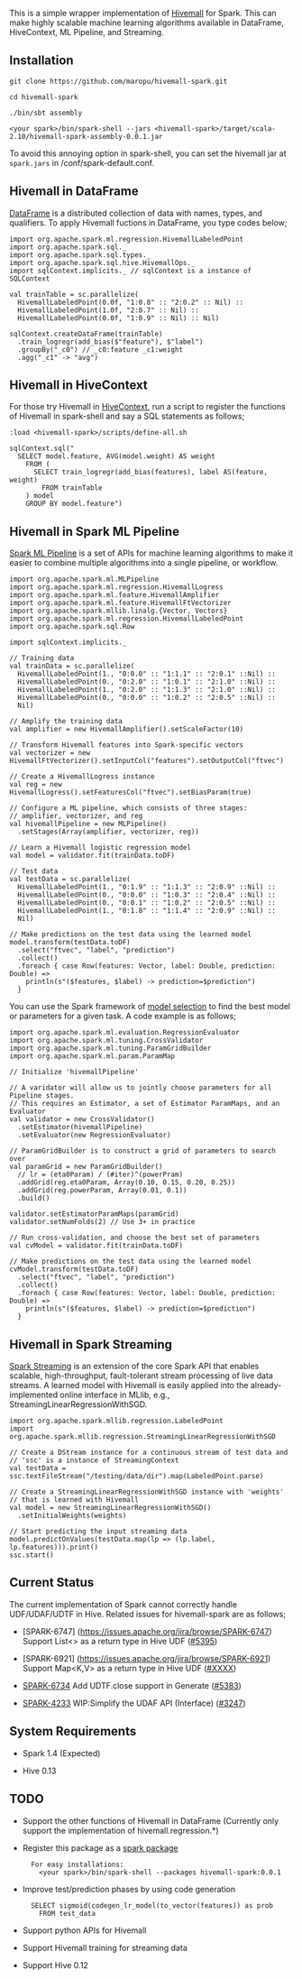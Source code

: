 This is a simple wrapper implementation of [Hivemall](https://github.com/myui/hivemall/) for Spark.
This can make highly scalable machine learning algorithms available in DataFrame, HiveContext, ML Pipeline, and Streaming.

Installation
--------------------

```
git clone https://github.com/maropu/hivemall-spark.git

cd hivemall-spark

./bin/sbt assembly

<your spark>/bin/spark-shell --jars <hivemall-spark>/target/scala-2.10/hivemall-spark-assembly-0.0.1.jar
```

To avoid this annoying option in spark-shell, you can set the hivemall jar at `spark.jars`
in <your spark>/conf/spark-default.conf.

Hivemall in DataFrame
--------------------
[DataFrame](https://spark.apache.org/docs/latest/sql-programming-guide.html#dataframes) is a distributed collection
of data with names, types, and qualifiers.
To apply Hivemall fuctions in DataFrame, you type codes below;

```
import org.apache.spark.ml.regression.HivemallLabeledPoint
import org.apache.spark.sql._
import org.apache.spark.sql.types._
import org.apache.spark.sql.hive.HivemallOps._
import sqlContext.implicits._ // sqlContext is a instance of SQLContext

val trainTable = sc.parallelize(
  HivemallLabeledPoint(0.0f, "1:0.8" :: "2:0.2" :: Nil) ::
  HivemallLabeledPoint(1.0f, "2:0.7" :: Nil) ::
  HivemallLabeledPoint(0.0f, "1:0.9" :: Nil) :: Nil)

sqlContext.createDataFrame(trainTable)
  .train_logregr(add_bias($"feature"), $"label")
  .groupBy("_c0") // _c0:feature _c1:weight
  .agg("_c1" -> "avg")
```

Hivemall in HiveContext
--------------------
For those try Hivemall in [HiveContext](https://spark.apache.org/docs/latest/sql-programming-guide.html#hive-tables),
run a script to register the functions of Hivemall in spark-shell and
say a SQL statements as follows;

```
:load <hivemall-spark>/scripts/define-all.sh

sqlContext.sql("
  SELECT model.feature, AVG(model.weight) AS weight
    FROM (
      SELECT train_logregr(add_bias(features), label AS(feature, weight)
        FROM trainTable
    ) model
    GROUP BY model.feature")
```

Hivemall in Spark ML Pipeline
--------------------
[Spark ML Pipeline](https://spark.apache.org/docs/latest/ml-guide.html) is a set of APIs for machine learning algorithms
to make it easier to combine multiple algorithms into a single pipeline, or workflow.

```
import org.apache.spark.ml.MLPipeline
import org.apache.spark.ml.regression.HivemallLogress
import org.apache.spark.ml.feature.HivemallAmplifier
import org.apache.spark.ml.feature.HivemallFtVectorizer
import org.apache.spark.mllib.linalg.{Vector, Vectors}
import org.apache.spark.ml.regression.HivemallLabeledPoint
import org.apache.spark.sql.Row

import sqlContext.implicits._

// Training data
val trainData = sc.parallelize(
  HivemallLabeledPoint(1., "0:0.0" :: "1:1.1" :: "2:0.1" ::Nil) ::
  HivemallLabeledPoint(0., "0:2.0" :: "1:0.1" :: "2:1.0" ::Nil) ::
  HivemallLabeledPoint(1., "0:2.0" :: "1:1.3" :: "2:1.0" ::Nil) ::
  HivemallLabeledPoint(0., "0:0.0" :: "1:0.2" :: "2:0.5" ::Nil) ::
  Nil)

// Amplify the training data
val amplifier = new HivemallAmplifier().setScaleFactor(10)

// Transform Hivemall features into Spark-specific vectors
val vectorizer = new HivemallFtVectorizer().setInputCol("features").setOutputCol("ftvec")

// Create a HivemallLogress instance
val reg = new HivemallLogress().setFeaturesCol("ftvec").setBiasParam(true)

// Configure a ML pipeline, which consists of three stages:
// amplifier, vectorizer, and reg
val hivemallPipeline = new MLPipeline()
  .setStages(Array(amplifier, vectorizer, reg))

// Learn a Hivemall logistic regression model
val model = validator.fit(trainData.toDF)

// Test data
val testData = sc.parallelize(
  HivemallLabeledPoint(1., "0:1.9" :: "1:1.3" :: "2:0.9" ::Nil) ::
  HivemallLabeledPoint(0., "0:0.0" :: "1:0.3" :: "2:0.4" ::Nil) ::
  HivemallLabeledPoint(0., "0:0.1" :: "1:0.2" :: "2:0.5" ::Nil) ::
  HivemallLabeledPoint(1., "0:1.8" :: "1:1.4" :: "2:0.9" ::Nil) ::
  Nil)

// Make predictions on the test data using the learned model
model.transform(testData.toDF)
  .select("ftvec", "label", "prediction")
  .collect()
  .foreach { case Row(features: Vector, label: Double, prediction: Double) =>
    println(s"($features, $label) -> prediction=$prediction")
  }
```

You can use the Spark framework of [model selection](https://spark.apache.org/docs/latest/ml-guide.html#example-model-selection-via-cross-validation)
to find the best model or parameters for a given task.
A code example is as follows;

```
import org.apache.spark.ml.evaluation.RegressionEvaluator
import org.apache.spark.ml.tuning.CrossValidator
import org.apache.spark.ml.tuning.ParamGridBuilder
import org.apache.spark.ml.param.ParamMap

// Initialize 'hivemallPipeline'

// A varidator will allow us to jointly choose parameters for all Pipeline stages.
// This requires an Estimator, a set of Estimator ParamMaps, and an Evaluator
val validator = new CrossValidator()
  .setEstimator(hivemallPipeline)
  .setEvaluator(new RegressionEvaluator)

// ParamGridBuilder is to construct a grid of parameters to search over
val paramGrid = new ParamGridBuilder()
  // lr = (eta0Param) / (#iter)^(powerPram)
  .addGrid(reg.eta0Param, Array(0.10, 0.15, 0.20, 0.25))
  .addGrid(reg.powerParam, Array(0.01, 0.1))
  .build()

validator.setEstimatorParamMaps(paramGrid)
validator.setNumFolds(2) // Use 3+ in practice

// Run cross-validation, and choose the best set of parameters
val cvModel = validator.fit(trainData.toDF)

// Make predictions on the test data using the learned model
cvModel.transform(testData.toDF)
  .select("ftvec", "label", "prediction")
  .collect()
  .foreach { case Row(features: Vector, label: Double, prediction: Double) =>
    println(s"($features, $label) -> prediction=$prediction")
  }
```

Hivemall in Spark Streaming
--------------------
[Spark Streaming](https://spark.apache.org/docs/latest/streaming-programming-guide.html) is an extension of the core Spark API
that enables scalable, high-throughput, fault-tolerant stream processing of live data streams.
A learned model with Hivemall is easily applied into the already-implemented online interface in MLlib,
e.g., StreamingLinearRegressionWithSGD.

```
import org.apache.spark.mllib.regression.LabeledPoint
import org.apache.spark.mllib.regression.StreamingLinearRegressionWithSGD

// Create a DStream instance for a continuous stream of test data and
// 'ssc' is a instance of StreamingContext
val testData = ssc.textFileStream("/testing/data/dir").map(LabeledPoint.parse)

// Create a StreamingLinearRegressionWithSGD instance with 'weights'
// that is learned with Hivemall
val model = new StreamingLinearRegressionWithSGD()
  .setInitialWeights(weights)

// Start predicting the input streaming data
model.predictOnValues(testData.map(lp => (lp.label, lp.features))).print()
ssc.start()
```

Current Status
--------------------
The current implementation of Spark cannot correctly handle UDF/UDAF/UDTF in Hive.
Related issues for hivemall-spark are as follows;

* [SPARK-6747] (https://issues.apache.org/jira/browse/SPARK-6747) Support List<> as a return type in Hive UDF ([#5395](https://github.com/apache/spark/pull/5395))

* [SPARK-6921] (https://issues.apache.org/jira/browse/SPARK-6921) Support Map<K,V> as a return type in Hive UDF ([#XXXX](https://github.com/apache/spark/pull/XXXX))

* [SPARK-6734](https://issues.apache.org/jira/browse/SPARK-6734) Add UDTF.close support in Generate ([#5383](https://github.com/apache/spark/pull/5383))

* [SPARK-4233](https://issues.apache.org/jira/browse/SPARK-4233) WIP:Simplify the UDAF API (Interface) ([#3247](https://github.com/apache/spark/pull/3247))

System Requirements
--------------------

* Spark 1.4 (Expected)

* Hive 0.13

TODO
--------------------

* Support the other functions of Hivemall in DataFrame (Currently only support the implementation of hivemall.regression.*)

* Register this package as a [spark package](http://spark-packages.org/)

        For easy installations:
          <your spark>/bin/spark-shell --packages hivemall-spark:0.0.1

* Improve test/prediction phases by using code generation

        SELECT sigmoid(codegen_lr_model(to_vector(features)) as prob
          FROM test_data

* Support python APIs for Hivemall

* Support Hivemall training for streaming data

* Support Hive 0.12


